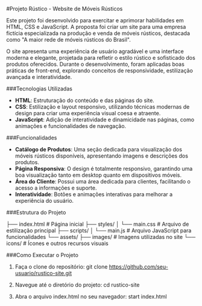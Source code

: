 #Projeto Rústico - Website de Móveis Rústicos

Este projeto foi desenvolvido para exercitar e aprimorar habilidades em HTML, CSS e JavaScript. A proposta foi criar um site para uma empresa fictícia especializada na produção e venda de móveis rústicos, destacada como "A maior rede de móveis rústicos do Brasil".

O site apresenta uma experiência de usuário agradável e uma interface moderna e elegante, projetada para refletir o estilo rústico e sofisticado dos produtos oferecidos. Durante o desenvolvimento, foram aplicadas boas práticas de front-end, explorando conceitos de responsividade, estilização avançada e interatividade.

###Tecnologias Utilizadas

- **HTML**: Estruturação do conteúdo e das páginas do site.
- **CSS**: Estilização e layout responsivo, utilizando técnicas modernas de design para criar uma experiência visual coesa e atraente.
- **JavaScript**: Adição de interatividade e dinamicidade nas páginas, como animações e funcionalidades de navegação.

###Funcionalidades

- **Catálogo de Produtos**: Uma seção dedicada para visualização dos móveis rústicos disponíveis, apresentando imagens e descrições dos produtos.
- **Página Responsiva**: O design é totalmente responsivo, garantindo uma boa visualização tanto em desktop quanto em dispositivos móveis.
- **Área do Cliente**: Possui uma área dedicada para clientes, facilitando o acesso a informações e suporte.
- **Interatividade**: Botões e animações interativas para melhorar a experiência do usuário.

###Estrutura do Projeto

├── index.html         # Página inicial
├── styles/
│   └── main.css       # Arquivo de estilização principal
├── scripts/
│   └── main.js        # Arquivo JavaScript para funcionalidades
└── assets/
    ├── images/        # Imagens utilizadas no site
    └── icons/         # Ícones e outros recursos visuais

###Como Executar o Projeto

1. Faça o clone do repositório:
git clone https://github.com/seu-usuario/rustico-site.git

2. Navegue até o diretório do projeto:
cd rustico-site

3. Abra o arquivo index.html no seu navegador:
start index.html
